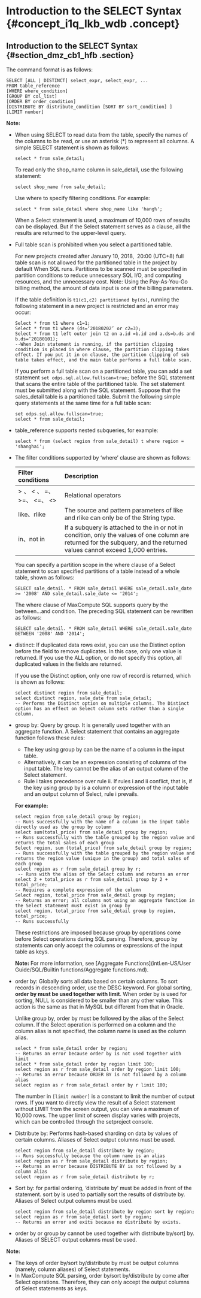 # Introduction to the SELECT Syntax {#concept_i1q_lkb_wdb .concept}

## Introduction to the SELECT Syntax {#section_dmz_cb1_hfb .section}

The command format is as follows:

```
SELECT [ALL | DISTINCT] select_expr, select_expr, ...
FROM table_reference
[WHERE where_condition]
[GROUP BY col_list]
[ORDER BY order_condition]
[DISTRIBUTE BY distribute_condition [SORT BY sort_condition] ]
[LIMIT number]
```

**Note:**

-   When using SELECT to read data from the table, specify the names of the columns to be read, or use an asterisk \(\*\) to represent all columns. A simple SELECT statement is shown as follows:

    ```
    select * from sale_detail;
    ```

    To read only the shop\_name column in sale\_detail, use the following statement:

    ```
    select shop_name from sale_detail;
    ```

    Use where to specify filtering conditions. For example:

    ```
    select * from sale_detail where shop_name like 'hang%';
    ```

    When a Select statement is used, a maximum of 10,000 rows of results can be displayed. But if the Select statement serves as a clause, all the results are returned to the upper-level query.

-   Full table scan is prohibited when you select a partitioned table.

    For new projects created after January 10, 2018,  20:00 \(UTC+8\) full table scan is not allowed for the partitioned table in the project by default When SQL runs. Partitions to be scanned must be specified in partition conditions to reduce unnecessary SQL I/O, and computing resources, and the unnecessary cost. Note: Using the Pay-As-You-Go billing method, the amount of data input is one of the billing parameters.

    If the table definition is `t1(c1,c2) partitioned by(ds)`, running the following statement in a new project is restricted and an error may occur:

    ```
    Select * from t1 where c1=1;
    Select * from t1 where (ds=‘20180202’ or c2=3);
    Select * from t1 left outer join t2 on a.id =b.id and a.ds=b.ds and b.ds=‘20180101);  
    --When Join statement is running, if the partition clipping condition is placed in where clause, the partition clipping takes effect. If you put it in on clause, the partition clipping of sub table takes effect, and the main table performs a full table scan.
    ```

    If you perform a full table scan on a partitioned table, you can add a set statement `set odps.sql.allow.fullscan=true;` before the SQL statement that scans the entire table of the partitioned table. The set statement must be submitted along with the SQL statement. Suppose that the sales\_detail table is a partitioned table. Submit the following simple query statements at the same time for a full table scan:

    ```
    set odps.sql.allow.fullscan=true;
    select * from sale_detail;
    ```

-   table\_reference supports nested subqueries, for example:

    ```
    select * from (select region from sale_detail) t where region = 'shanghai';
    ```

-   The filter conditions supported by ‘where’ clause are shown as follows:

    |Filter conditions|Description|
    |:----------------|:----------|
    |\> 、 < 、 =、 \>=、 <=、 <\>|Relational operators|
    |like、rlike|The source and pattern parameters of like and rlike can only be of the String type.|
    |in、not in|If a subquery is attached to the in or not in condition, only the values of one column are returned for the subquery, and the returned values cannot exceed 1,000 entries.|

    You can specify a partition scope in the where clause of a Select statement to scan specified partitions of a table instead of a whole table, shown as follows:

    ```
    SELECT sale_detail. * FROM sale_detail WHERE sale_detail.sale_date >= '2008' AND sale_detail.sale_date <= '2014';
    ```

    The where clause of MaxCompute SQL supports query by the between…and condition. The preceding SQL statement can be rewritten as follows:

    ```
    SELECT sale_detail. * FROM sale_detail WHERE sale_detail.sale_date BETWEEN '2008' AND '2014';
    ```

-   distinct: If duplicated data rows exist, you can use the Distinct option before the field to remove duplicates. In this case, only one value is returned. If you use the ALL option, or do not specify this option, all duplicated values in the fields are returned.

    If you use the Distinct option, only one row of record is returned, which is shown as follows:

    ```
    select distinct region from sale_detail;
    select distinct region, sale_date from sale_detail;
    -- Performs the Distinct option on multiple columns. The Distinct option has an effect on Select column sets rather than a single column.
    ```

-   group by: Query by group. It is generally used together with an aggregate function. A Select statement that contains an aggregate function follows these rules:

    -   The key using group by can be the name of a column in the input table.
    -   Alternatively, it can be an expression consisting of columns of the input table. The key cannot be the alias of an output column of the Select statement.
    -   Rule i takes precedence over rule ii. If rules i and ii conflict, that is, if the key using group by is a column or expression of the input table and an output column of Select, rule i prevails.

    **For example:**

    ```
    select region from sale_detail group by region;
    -- Runs successfully with the name of a column in the input table directly used as the group by column
    select sum(total_price) from sale_detail group by region;
    -- Runs successfully with the table grouped by the region value and returns the total sales of each group
    Select region, sum (total_price) from sale_detail group by region;
    -- Runs successfully with the table grouped by the region value and returns the region value (unique in the group) and total sales of each group
    select region as r from sale_detail group by r;
     -- Runs with the alias of the Select column and returns an error
    select 2 + total_price as r from sale_detail group by 2 + total_price;
    -- Requires a complete expression of the column
    Select region, total_price from sale_detail group by region;
    -- Returns an error; all columns not using an aggregate function in the Select statement must exist in group by
    select region, total_price from sale_detail group by region, total_price;
    -- Runs successfully
    ```

    These restrictions are imposed because group by operations come before Select operations during SQL parsing. Therefore, group by statements can only accept the columns or expressions of the input table as keys.

    **Note:** For more information, see [Aggregate Functions](intl.en-US/User Guide/SQL/Builtin functions/Aggregate functions.md).

-   order by: Globally sorts all data based on certain columns. To sort records in descending order, use the DESC keyword. For global sorting, **order by must be used together with limit**. When order by is used for sorting, NULL is considered to be smaller than any other value. This action is the same as that in MySQL but different from that in Oracle.

    Unlike group by, order by must be followed by the alias of the Select column. If the Select operation is performed on a column and the column alias is not specified, the column name is used as the column alias.

    ```
    select * from sale_detail order by region;
    -- Returns an error because order by is not used together with limit
    select * from sale_detail order by region limit 100;
    select region as r from sale_detail order by region limit 100;
    -- Returns an error because ORDER BY is not followed by a column alias
    select region as r from sale_detail order by r limit 100;
    ```

    The number in `[limit number]` is a constant to limit the number of output rows. If you want to directly view the result of a Select statement without LIMIT from the screen output, you can view a maximum of 10,000 rows. The upper limit of screen display varies with projects, which can be controlled through the setproject console.

-   Distribute by: Performs hash-based sharding on data by values of certain columns. Aliases of Select output columns must be used.

    ```
    select region from sale_detail distribute by region;
    -- Runs successfully because the column name is an alias
    select region as r from sale_detail distribute by region;
    -- Returns an error because DISTRIBUTE BY is not followed by a column alias
    select region as r from sale_detail distribute by r;
    ```

-   Sort by: for partial ordering, ‘distribute by’ must be added in front of the statement. sort by is used to partially sort the results of distribute by. Aliases of Select output columns must be used.

    ```
    select region from sale_detail distribute by region sort by region;
    select region as r from sale_detail sort by region;
    -- Returns an error and exits because no distribute by exists.
    ```

-   order by or group by cannot be used together with distribute by/sort\] by. Aliases of SELECT output columns must be used.

**Note:** 

-   The keys of order by/sort by/distribute by must be output columns \(namely, column aliases\) of Select statements.
-   In MaxCompute SQL parsing, order by/sort by/distribute by come after Select operations. Therefore, they can only accept the output columns of Select statements as keys.

